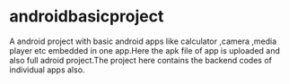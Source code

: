# androidbasicproject
A android project with basic android apps like calculator ,camera ,media player etc embedded in one app.Here the apk file of app is uploaded and also full adroid project.The project here contains the backend codes of individual apps also.
